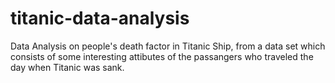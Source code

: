 # titanic-data-analysis
Data Analysis on people's death factor in Titanic Ship, from a data set which consists of some interesting attibutes of the passangers who traveled the day when Titanic was sank.
